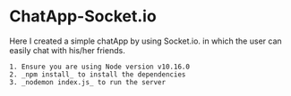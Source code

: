 # ChatApp-Socket.io

Here I created a simple chatApp by using Socket.io. in which the user can easily chat with his/her friends.
```
1. Ensure you are using Node version v10.16.0
2. _npm install_ to install the dependencies
3. _nodemon index.js_ to run the server
```
